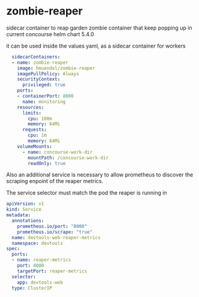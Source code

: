 # zombie-reaper
sidecar container to reap garden zombie container that keep popping up in current concourse helm chart 5.4.0

it can be used inside the values yaml, as a sidecar container for workers

```yaml
  sidecarContainers:
  - name: zombie-reaper
    image: hmuendel/zombie-reaper
    imagePullPolicy: Always
    securityContext: 
      privileged: true
    ports:
    - containerPort: 8000
      name: monitoring
    resources:
      limits:
        cpu: 100m
        memory: 64Mi
      requests:
        cpu: 1m
        memory: 64Mi
    volumeMounts:
      - name: concourse-work-dir
        mountPath: /concourse-work-dir
        readOnly: true
```


Also an additional service is necessary to allow prometheus to 
discover the scraping enpoint of the reaper metrics.

The service selector must match the pod the reaper is running in

```yaml
apiVersion: v1
kind: Service
metadata:
  annotations:
    prometheus.io/port: "8000"
    prometheus.io/scrape: "true"
  name: devtools-web-reaper-metrics
  namespace: devtools
spec:
  ports:
  - name: reaper-metrics
    port: 8000
    targetPort: reaper-metrics
  selector:
    app: devtools-web
  type: ClusterIP
```
